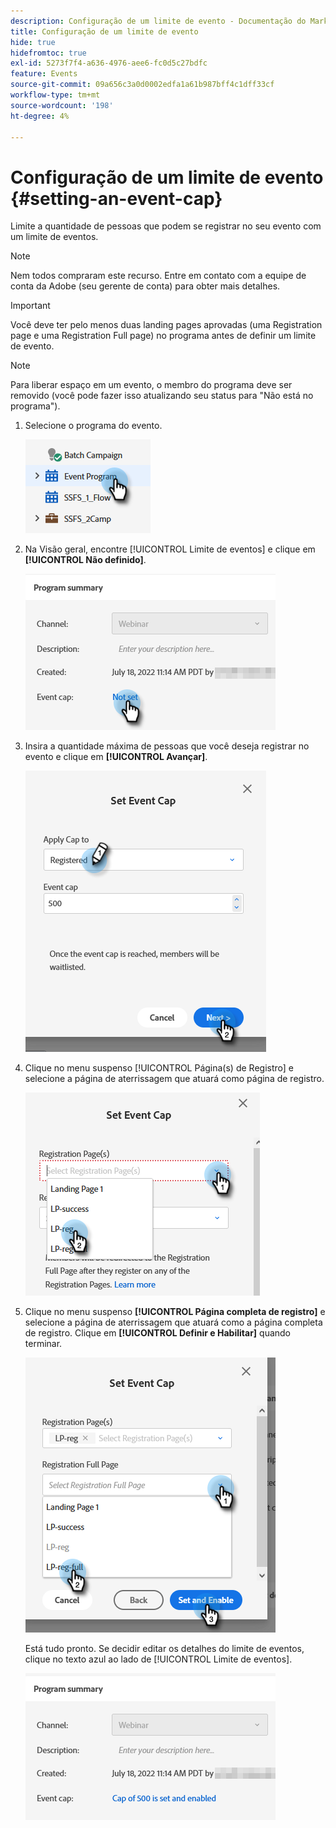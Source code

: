 ```yaml
---
description: Configuração de um limite de evento - Documentação do Marketo - Documentação do produto
title: Configuração de um limite de evento
hide: true
hidefromtoc: true
exl-id: 5273f7f4-a636-4976-aee6-fc0d5c27bdfc
feature: Events
source-git-commit: 09a656c3a0d0002edfa1a61b987bff4c1dff33cf
workflow-type: tm+mt
source-wordcount: '198'
ht-degree: 4%

---
```


# Configuração de um limite de evento {#setting-an-event-cap}

Limite a quantidade de pessoas que podem se registrar no seu evento com um limite de eventos.

>[!NOTE]
>
>Nem todos compraram este recurso. Entre em contato com a equipe de conta da Adobe (seu gerente de conta) para obter mais detalhes.

>[!IMPORTANT]
>Você deve ter pelo menos duas landing pages aprovadas (uma Registration page e uma Registration Full page) no programa antes de definir um limite de evento.

>[!NOTE]
>
>Para liberar espaço em um evento, o membro do programa deve ser removido (você pode fazer isso atualizando seu status para &quot;Não está no programa&quot;).

1. Selecione o programa do evento.

   ![](assets/setting-an-event-cap-1.png)

1. Na Visão geral, encontre [!UICONTROL Limite de eventos] e clique em **[!UICONTROL Não definido]**.

   ![](assets/setting-an-event-cap-2.png)

1. Insira a quantidade máxima de pessoas que você deseja registrar no evento e clique em **[!UICONTROL Avançar]**.

   ![](assets/setting-an-event-cap-3.png)

1. Clique no menu suspenso [!UICONTROL Página(s) de Registro] e selecione a página de aterrissagem que atuará como página de registro.

   ![](assets/setting-an-event-cap-4.png)

1. Clique no menu suspenso **[!UICONTROL Página completa de registro]** e selecione a página de aterrissagem que atuará como a página completa de registro. Clique em **[!UICONTROL Definir e Habilitar]** quando terminar.

   ![](assets/setting-an-event-cap-5.png)

   Está tudo pronto. Se decidir editar os detalhes do limite de eventos, clique no texto azul ao lado de [!UICONTROL Limite de eventos].

   ![](assets/setting-an-event-cap-6.png)
